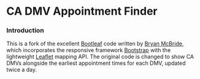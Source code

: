 CA DMV Appointment Finder
========

### Introduction

This is a fork of the excellent [Bootleaf](https://github.com/bmcbride/bootleaf) code written by [Bryan McBride](https://github.com/bmcbride), which incorporates the responsive framework [Bootstrap](http://getbootstrap.com) with the lightweight [Leaflet](http://leafletjs.com) mapping API. The original code is changed to show CA DMVs alongside the earliest appointment times for each DMV, updated twice a day. 
